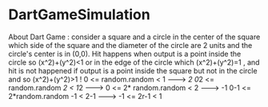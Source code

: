 # DartGameSimulation
About Dart Game : consider a square and a circle in the center of the square which side of the square and the diameter of the
circle are 2 units and the circle's center is in (0,0). Hit happens when output is a point inside the circle so (x^2)+(y^2)<1 
or in the edge of the circle which (x^2)+(y^2)=1 , and hit is not happened if output is a point inside the square but not in
the circle and so (x^2)+(y^2)>1 !
0 <= random.random < 1    ---> *2
0*2 <= random.random *2 < 1*2   ---> 0 <= 2* random.random < 2 ---> -1 
0-1 <= 2*random.random -1 < 2-1 ---> -1 <= 2r-1 < 1
